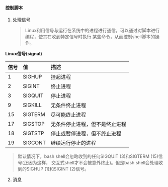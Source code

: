 #### 控制脚本

1. 处理信号

	> Linux利用信号与运行在系统中的进程进行通信。可以通过对脚本进行编程，使其在收到特定信号时执行 某些命令，从而控制shell脚本的操作。

**Linux信号(signal)**

| 信号   |   值    | 描述           |
|:------|:--------|:-------------- |
|  1    | SIGHUP  | 挂起进程        |
|  2    | SIGINT  | 终止进程        |
|  3    | SIGQUIT | 停止进程        |
|  9    | SIGKILL | 无条件终止进程   |
|  15   | SIGTERM | 尽可能终止进程   |
|  17   | SIGSTOP | 无条件停止进程，但不是终止进程 |
|  18   | SIGTSTP | 停止或暂停进程，但不终止进程   |
|  19   | SIGCONT | 继续运行停止的进程|

> 默认情况下，bash shell会忽略收到的任何SIGQUIT (3)和SIGTERM (15)信号(正因为这样， 交互式shell才不会被意外终止)。但是bash shell会处理收到的SIGHUP (1)和SIGINT (2)信号。

2. 消息